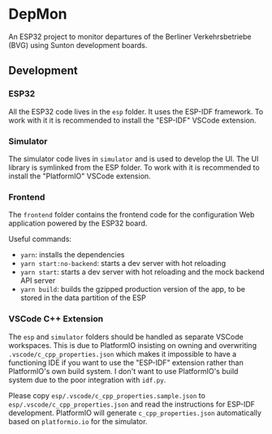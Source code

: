 # DepMon

An ESP32 project to monitor departures of the Berliner Verkehrsbetriebe (BVG) using Sunton development boards.

## Development

### ESP32

All the ESP32 code lives in the `esp` folder. It uses the ESP-IDF framework.
To work with it it is recommended to install the "ESP-IDF" VSCode extension.

### Simulator

The simulator code lives in `simulator` and is used to develop the UI. The UI library is symlinked from the ESP folder.
To work with it is recommended to install the "PlatformIO" VSCode extension.

### Frontend

The `frontend` folder contains the frontend code for the configuration Web application powered by the ESP32 board.

Useful commands:

- `yarn`: installs the dependencies
- `yarn start:no-backend`: starts a dev server with hot reloading
- `yarn start`: starts a dev server with hot reloading and the mock backend API server
- `yarn build`: builds the gzipped production version of the app, to be stored in the data partition of the ESP

### VSCode C++ Extension

The `esp` and `simulator` folders should be handled as separate VSCode workspaces.
This is due to PlatformIO insisting on owning and overwriting `.vscode/c_cpp_properties.json` which makes it impossible to have a functioning IDE
if you want to use the "ESP-IDF" extension rather than PlatformIO's own build system.
I don't want to use PlatformIO's build system due to the poor integration with `idf.py`.

Please copy `esp/.vscode/c_cpp_properties.sample.json` to `esp/.vscode/c_cpp_properties.json` and read the instructions for ESP-IDF development.
PlatformIO will generate `c_cpp_properties.json` automatically based on `platformio.io` for the simulator.
